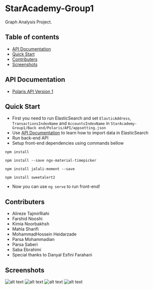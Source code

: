 # StarAcademy-Group1
Graph Analysis Project.

## Table of contents
- [API Documentation](#API-Documentation)
- [Quick Start](#Quick-Start)
- [Contributers](#Contributers)
- [Screenshots](#Screenshots)

## API Documentation
- [Polaris API Version 1](https://app.swaggerhub.com/apis/intenvy/PolarisApi/v1)

## Quick Start
- First you need to run ElasticSearch and set `ElasticAddress`, `TransactionsIndexName` and `AccountsIndexName` in `StarAcademy-Group1/Back end/Polaris/API/appsetting.json`
- Use [API Documentation](#API-Documentation) to learn how to import data in ElasticSearch
- Run back-end API
- Setup front-end dependencies using commands bellow
```
npm install
```
```
npm install --save ngx-material-timepicker
```
```
npm install jalali-moment --save
```
```
npm install sweetalert2
```
- Now you can use `ng serve` to run front-end!

## Contributers
- Alireze TajmirRiahi
- Farshid Nooshi
- Kimia Noorbakhsh
- Mahla Sharifi
- MohammadHossein Heidarzade
- Parsa Mohammadian
- Parsa Saberi
- Saba Ebrahimi
- Special thanks to Danyal Esfini Farahani


## Screenshots 
![alt text](https://github.com/Star-Academy/StarAcademy-Group1/blob/master/asset/Screenshot%20(13).png)
![alt text](https://github.com/Star-Academy/StarAcademy-Group1/blob/master/asset/Screenshot%20(14).png)
![alt text](https://github.com/Star-Academy/StarAcademy-Group1/blob/master/asset/Screenshot%20(15).png)
![alt text](https://github.com/Star-Academy/StarAcademy-Group1/blob/master/asset/Screenshot%20(17).png)
